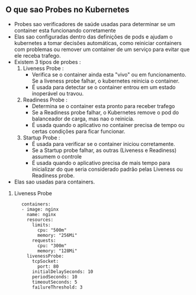 ## O que sao Probes no Kubernetes

* Probes sao verificadores de saúde usadas para determinar se um container esta funcionando corretamente
* Elas sao configuradas dentro das definições de pods e ajudam o kubernetes a tomar decisões automáticas, como reiniciar containers com problemas ou remover um container de um serviço para evitar que ele receba trafego.
* Existem 3 tipos de probes :
    1. Liveness Probe : 
        * Verifica se o container ainda esta "vivo" ou em funcionamento. Se a liveness probe falhar, o kubernetes reinicia o container.
        * É usada para detectar se o container entrou em um estado inoperável ou travou.
    2. Readiness Probe :
        * Determina se o container esta pronto para receber trafego
        * Se a Readiness probe falhar, o Kubernetes remove o pod do balanceador de carga, mas nao o reinicia.
        * É usada quando o aplicativo no container precisa de tempo ou certas condições para ficar funcionar.
    3. Startup Probe : 
        * É usada para verificar se o container iniciou corretamente.
        * Se a Startup probe falhar, as outras (Liveness e Readiness) assumem o controle
        * É usada quando o aplicativo precisa de mais tempo para inicializar do que seria considerado padrão pelas Liveness ou Readiness probe.        
* Elas sao usadas para containers.

1. Liveness Probe 
```
      containers:
      - image: nginx
        name: nginx
        resources:
          limits:
            cpu: "500m"
            memory: "256Mi"
          requests:
            cpu: "300m"
            memory: "128Mi"
        livenessProbe:
          tcpSocket:
            port: 80
          initialDelaySeconds: 10
          periodSeconds: 10
          timeoutSeconds: 5
          failureThreshold: 3 

```